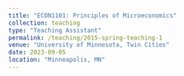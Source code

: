 ```yaml
---
title: "ECON1101: Principles of Microeconomics"
collection: teaching
type: "Teaching Assistant"
permalink: /teaching/2015-spring-teaching-1
venue: "University of Minnesota, Twin Cities"
date: 2023-09-05
location: "Minneapolis, MN"
---
```


